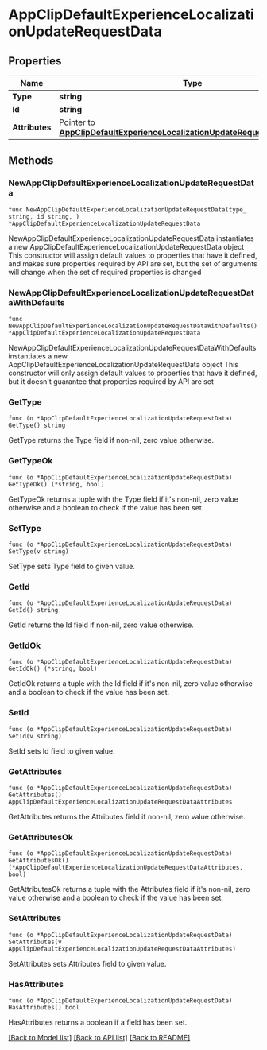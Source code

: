 # AppClipDefaultExperienceLocalizationUpdateRequestData

## Properties

Name | Type | Description | Notes
------------ | ------------- | ------------- | -------------
**Type** | **string** |  | 
**Id** | **string** |  | 
**Attributes** | Pointer to [**AppClipDefaultExperienceLocalizationUpdateRequestDataAttributes**](AppClipDefaultExperienceLocalizationUpdateRequestDataAttributes.md) |  | [optional] 

## Methods

### NewAppClipDefaultExperienceLocalizationUpdateRequestData

`func NewAppClipDefaultExperienceLocalizationUpdateRequestData(type_ string, id string, ) *AppClipDefaultExperienceLocalizationUpdateRequestData`

NewAppClipDefaultExperienceLocalizationUpdateRequestData instantiates a new AppClipDefaultExperienceLocalizationUpdateRequestData object
This constructor will assign default values to properties that have it defined,
and makes sure properties required by API are set, but the set of arguments
will change when the set of required properties is changed

### NewAppClipDefaultExperienceLocalizationUpdateRequestDataWithDefaults

`func NewAppClipDefaultExperienceLocalizationUpdateRequestDataWithDefaults() *AppClipDefaultExperienceLocalizationUpdateRequestData`

NewAppClipDefaultExperienceLocalizationUpdateRequestDataWithDefaults instantiates a new AppClipDefaultExperienceLocalizationUpdateRequestData object
This constructor will only assign default values to properties that have it defined,
but it doesn't guarantee that properties required by API are set

### GetType

`func (o *AppClipDefaultExperienceLocalizationUpdateRequestData) GetType() string`

GetType returns the Type field if non-nil, zero value otherwise.

### GetTypeOk

`func (o *AppClipDefaultExperienceLocalizationUpdateRequestData) GetTypeOk() (*string, bool)`

GetTypeOk returns a tuple with the Type field if it's non-nil, zero value otherwise
and a boolean to check if the value has been set.

### SetType

`func (o *AppClipDefaultExperienceLocalizationUpdateRequestData) SetType(v string)`

SetType sets Type field to given value.


### GetId

`func (o *AppClipDefaultExperienceLocalizationUpdateRequestData) GetId() string`

GetId returns the Id field if non-nil, zero value otherwise.

### GetIdOk

`func (o *AppClipDefaultExperienceLocalizationUpdateRequestData) GetIdOk() (*string, bool)`

GetIdOk returns a tuple with the Id field if it's non-nil, zero value otherwise
and a boolean to check if the value has been set.

### SetId

`func (o *AppClipDefaultExperienceLocalizationUpdateRequestData) SetId(v string)`

SetId sets Id field to given value.


### GetAttributes

`func (o *AppClipDefaultExperienceLocalizationUpdateRequestData) GetAttributes() AppClipDefaultExperienceLocalizationUpdateRequestDataAttributes`

GetAttributes returns the Attributes field if non-nil, zero value otherwise.

### GetAttributesOk

`func (o *AppClipDefaultExperienceLocalizationUpdateRequestData) GetAttributesOk() (*AppClipDefaultExperienceLocalizationUpdateRequestDataAttributes, bool)`

GetAttributesOk returns a tuple with the Attributes field if it's non-nil, zero value otherwise
and a boolean to check if the value has been set.

### SetAttributes

`func (o *AppClipDefaultExperienceLocalizationUpdateRequestData) SetAttributes(v AppClipDefaultExperienceLocalizationUpdateRequestDataAttributes)`

SetAttributes sets Attributes field to given value.

### HasAttributes

`func (o *AppClipDefaultExperienceLocalizationUpdateRequestData) HasAttributes() bool`

HasAttributes returns a boolean if a field has been set.


[[Back to Model list]](../README.md#documentation-for-models) [[Back to API list]](../README.md#documentation-for-api-endpoints) [[Back to README]](../README.md)


